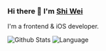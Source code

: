 ### Hi there 👋 I'm [Shi Wei](https://swizm.cc/)

I'm a frontend & iOS developer.

![Github Stats](https://github-readme-stats-git-masterrstaa-rickstaa.vercel.app/api?username=shiwei93&show_icons=true&count_private=true&line_height=40&hide_border=true&theme=tokyonight&layout=compact)
![Language](https://github-readme-stats-git-masterrstaa-rickstaa.vercel.app/api/top-langs/?username=shiwei93&hide=html&hide_border=true&theme=tokyonight&layout=compact)

<!--
**shiwei93/shiwei93** is a ✨ _special_ ✨ repository because its `README.md` (this file) appears on your GitHub profile.

Here are some ideas to get you started:

- 🔭 I’m currently working on ...
- 🌱 I’m currently learning ...
- 👯 I’m looking to collaborate on ...
- 🤔 I’m looking for help with ...
- 💬 Ask me about ...
- 📫 How to reach me: ...
- 😄 Pronouns: ...
- ⚡ Fun fact: ...
-->
